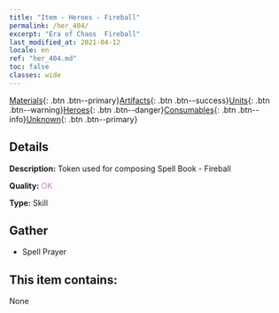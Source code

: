 ```yaml
---
title: "Item - Heroes - Fireball"
permalink: /her_404/
excerpt: "Era of Chaos  Fireball"
last_modified_at: 2021-04-12
locale: en
ref: "her_404.md"
toc: false
classes: wide
---
```

 [Materials](/Items/){: .btn .btn--primary}[Artifacts](/Items/Artifacts/){: .btn .btn--success}[Units](/Items/Units/){: .btn .btn--warning}[Heroes](/Items/Heroes/){: .btn .btn--danger}[Consumables](/Items/Consumables/){: .btn .btn--info}[Unknown](/Items/Unknown/){: .btn .btn--primary}

## Details
 **Description:** Token used for composing Spell Book - Fireball

 **Quality:** <span style="color: #DA70D6">OK</span>

 **Type:** Skill

## Gather

*    Spell Prayer 

## This item contains:

  None

